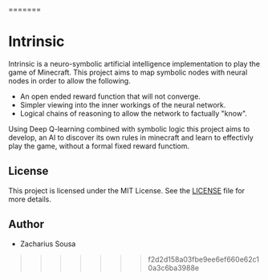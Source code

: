 
=======
# Intrinsic

Intrinsic is a neuro-symbolic artificial intelligence implementation to play the game of Minecraft.
This project aims to map symbolic nodes with neural nodes in order to allow the following.
- An open ended reward function that will not converge.
- Simpler viewing into the inner workings of the neural network.
- Logical chains of reasoning to allow the network to factually "know".

Using Deep Q-learning combined with symbolic logic this project aims to develop,
an AI to discover its own rules in minecraft and learn to effectivly play the game,
without a formal fixed reward functiom.

## License

This project is licensed under the MIT License. See the [LICENSE](LICENSE) file for more details.

## Author

- Zacharius Sousa

>>>>>>> f2d2d158a03fbe9ee6ef660e62c10a3c6ba3988e
